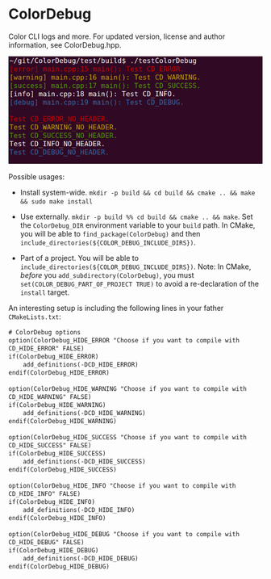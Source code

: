ColorDebug
==========

Color CLI logs and more. For updated version, license and author information, see ColorDebug.hpp.

[![Image](example/testColorDebug.png)](./)

Possible usages:

* Install system-wide. `mkdir -p build && cd build && cmake .. && make && sudo make install`

* Use externally. `mkdir -p build %% cd build && cmake .. && make`. Set the `ColorDebug_DIR` environment variable to your `build` path. In CMake, you will be able to `find_package(ColorDebug)` and then `include_directories(${COLOR_DEBUG_INCLUDE_DIRS})`.

* Part of a project. You will be able to `include_directories(${COLOR_DEBUG_INCLUDE_DIRS})`. Note: In CMake, *before* you `add_subdirectory(ColorDebug)`, you must `set(COLOR_DEBUG_PART_OF_PROJECT TRUE)` to avoid a re-declaration of the `install` target.

An interesting setup is including the following lines in your father `CMakeLists.txt`:

```
# ColorDebug options
option(ColorDebug_HIDE_ERROR "Choose if you want to compile with CD_HIDE_ERROR" FALSE)
if(ColorDebug_HIDE_ERROR)
    add_definitions(-DCD_HIDE_ERROR)
endif(ColorDebug_HIDE_ERROR)

option(ColorDebug_HIDE_WARNING "Choose if you want to compile with CD_HIDE_WARNING" FALSE)
if(ColorDebug_HIDE_WARNING)
    add_definitions(-DCD_HIDE_WARNING)
endif(ColorDebug_HIDE_WARNING)

option(ColorDebug_HIDE_SUCCESS "Choose if you want to compile with CD_HIDE_SUCCESS" FALSE)
if(ColorDebug_HIDE_SUCCESS)
    add_definitions(-DCD_HIDE_SUCCESS)
endif(ColorDebug_HIDE_SUCCESS)

option(ColorDebug_HIDE_INFO "Choose if you want to compile with CD_HIDE_INFO" FALSE)
if(ColorDebug_HIDE_INFO)
    add_definitions(-DCD_HIDE_INFO)
endif(ColorDebug_HIDE_INFO)

option(ColorDebug_HIDE_DEBUG "Choose if you want to compile with CD_HIDE_DEBUG" FALSE)
if(ColorDebug_HIDE_DEBUG)
    add_definitions(-DCD_HIDE_DEBUG)
endif(ColorDebug_HIDE_DEBUG)
```

